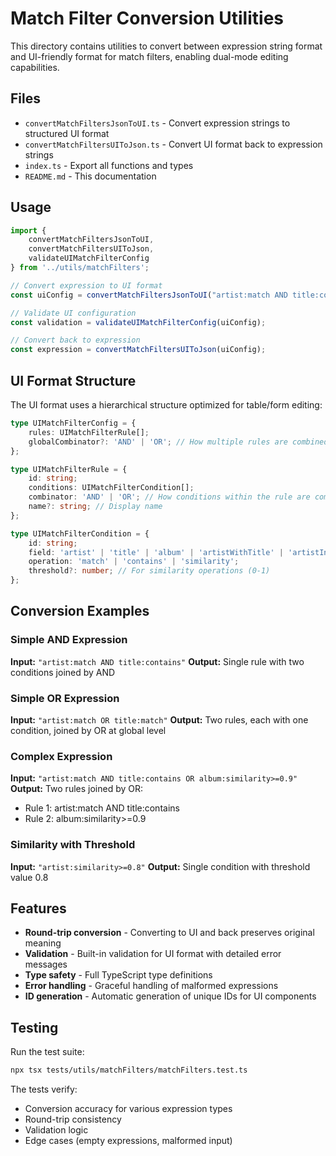 # Match Filter Conversion Utilities

This directory contains utilities to convert between expression string format and UI-friendly format for match filters, enabling dual-mode editing capabilities.

## Files

- `convertMatchFiltersJsonToUI.ts` - Convert expression strings to structured UI format
- `convertMatchFiltersUIToJson.ts` - Convert UI format back to expression strings
- `index.ts` - Export all functions and types
- `README.md` - This documentation

## Usage

```typescript
import { 
    convertMatchFiltersJsonToUI, 
    convertMatchFiltersUIToJson,
    validateUIMatchFilterConfig
} from '../utils/matchFilters';

// Convert expression to UI format
const uiConfig = convertMatchFiltersJsonToUI("artist:match AND title:contains");

// Validate UI configuration
const validation = validateUIMatchFilterConfig(uiConfig);

// Convert back to expression
const expression = convertMatchFiltersUIToJson(uiConfig);
```

## UI Format Structure

The UI format uses a hierarchical structure optimized for table/form editing:

```typescript
type UIMatchFilterConfig = {
    rules: UIMatchFilterRule[];
    globalCombinator?: 'AND' | 'OR'; // How multiple rules are combined
};

type UIMatchFilterRule = {
    id: string;
    conditions: UIMatchFilterCondition[];
    combinator: 'AND' | 'OR'; // How conditions within the rule are combined
    name?: string; // Display name
};

type UIMatchFilterCondition = {
    id: string;
    field: 'artist' | 'title' | 'album' | 'artistWithTitle' | 'artistInTitle';
    operation: 'match' | 'contains' | 'similarity';
    threshold?: number; // For similarity operations (0-1)
};
```

## Conversion Examples

### Simple AND Expression
**Input:** `"artist:match AND title:contains"`
**Output:** Single rule with two conditions joined by AND

### Simple OR Expression  
**Input:** `"artist:match OR title:match"`
**Output:** Two rules, each with one condition, joined by OR at global level

### Complex Expression
**Input:** `"artist:match AND title:contains OR album:similarity>=0.9"`
**Output:** Two rules joined by OR:
- Rule 1: artist:match AND title:contains
- Rule 2: album:similarity>=0.9

### Similarity with Threshold
**Input:** `"artist:similarity>=0.8"`
**Output:** Single condition with threshold value 0.8

## Features

- **Round-trip conversion** - Converting to UI and back preserves original meaning
- **Validation** - Built-in validation for UI format with detailed error messages
- **Type safety** - Full TypeScript type definitions
- **Error handling** - Graceful handling of malformed expressions
- **ID generation** - Automatic generation of unique IDs for UI components

## Testing

Run the test suite:
```bash
npx tsx tests/utils/matchFilters/matchFilters.test.ts
```

The tests verify:
- Conversion accuracy for various expression types
- Round-trip consistency
- Validation logic
- Edge cases (empty expressions, malformed input)
